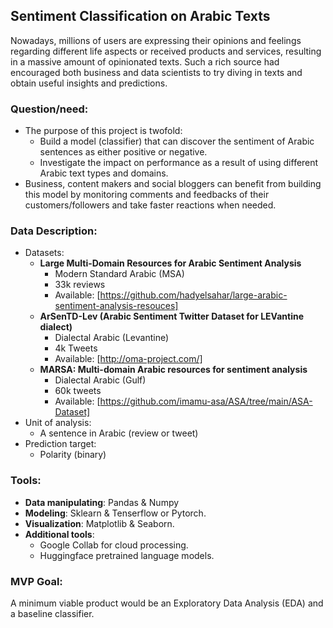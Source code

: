 ## Sentiment Classification on Arabic Texts

Nowadays, millions of users are expressing their opinions and feelings regarding different life aspects or received products and services, resulting in a massive amount of opinionated texts. Such a rich source had encouraged both business and data scientists to try diving in texts and obtain useful insights and predictions.


### Question/need:
* The purpose of this project is twofold:
  * Build a model (classifier) that can discover the sentiment of Arabic sentences as either positive or negative.
  * Investigate the impact on performance as a result of using different Arabic text types and domains.
* Business, content makers and social bloggers can benefit from building this model by monitoring comments and feedbacks of their customers/followers and take faster reactions when needed. 


### Data Description:
* Datasets:
  * **Large Multi-Domain Resources for Arabic Sentiment Analysis**
    * Modern Standard Arabic (MSA)
    * 33k reviews
    * Available: [https://github.com/hadyelsahar/large-arabic-sentiment-analysis-resouces]
  * **ArSenTD-Lev (Arabic Sentiment Twitter Dataset for LEVantine dialect)**
    * Dialectal Arabic (Levantine)
    * 4k Tweets
    * Available: [http://oma-project.com/]
   * **MARSA: Multi-domain Arabic resources for sentiment analysis**
     * Dialectal Arabic (Gulf)
     * 60k tweets
     * Available: [https://github.com/imamu-asa/ASA/tree/main/ASA-Dataset]
* Unit of analysis:
  * A sentence in Arabic (review or tweet)
* Prediction target:
  * Polarity (binary)


### Tools:
* **Data manipulating**: Pandas & Numpy
* **Modeling**: Sklearn & Tenserflow or Pytorch.
* **Visualization**: Matplotlib & Seaborn.
* **Additional tools**:
    * Google Collab for cloud processing.
    * Huggingface pretrained language models.

### MVP Goal:
A minimum viable product would be an Exploratory Data Analysis (EDA) and a baseline classifier.


